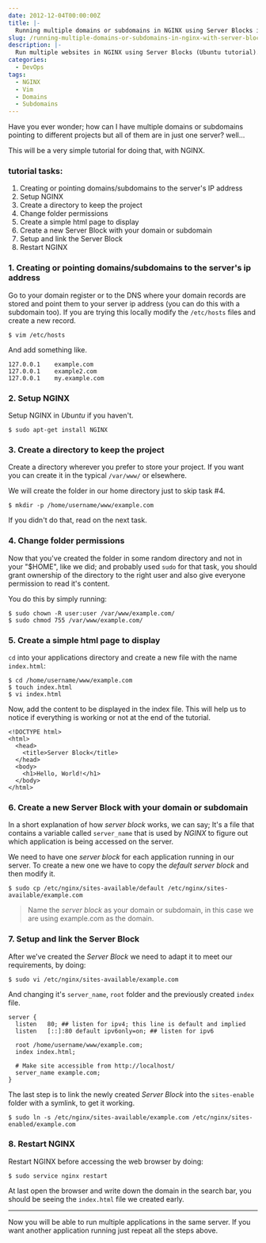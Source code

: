 ```yaml
---
date: 2012-12-04T00:00:00Z
title: |-
  Running multiple domains or subdomains in NGINX using Server Blocks in Ubuntu
slug: /running-multiple-domains-or-subdomains-in-nginx-with-server-blocks/
description: |-
  Run multiple websites in NGINX using Server Blocks (Ubuntu tutorial).
categories:
  - DevOps
tags:
  - NGINX
  - Vim
  - Domains
  - Subdomains
---
```


Have you ever wonder; how can I have multiple domains or subdomains pointing to
different projects but all of them are in just one server? well...

This will be a very simple tutorial for doing that, with NGINX.

### tutorial tasks:

1. Creating or pointing domains/subdomains to the server's IP address
2. Setup NGINX
3. Create a directory to keep the project
4. Change folder permissions
5. Create a simple html page to display
6. Create a new Server Block with your domain or subdomain
7. Setup and link the Server Block
8. Restart NGINX

### 1. Creating or pointing domains/subdomains to the server's ip address

Go to your domain register or to the DNS where your domain records are stored
and point them to your server ip address (you can do this with a subdomain too).
If you are trying this locally modify the `/etc/hosts` files and create a new
record.

    $ vim /etc/hosts

And add something like.

    127.0.0.1    example.com
    127.0.0.1    example2.com
    127.0.0.1    my.example.com

### 2. Setup NGINX

Setup NGINX in *Ubuntu* if you haven't.

    $ sudo apt-get install NGINX

### 3. Create a directory to keep the project

Create a directory wherever you prefer to store your project. If you want you
can create it in the typical `/var/www/` or elsewhere.

We will create the folder in our home directory just to skip task #4.

    $ mkdir -p /home/username/www/example.com

If you didn't do that, read on the next task.

### 4. Change folder permissions

Now that you've created the folder in some random directory and not in your
"$HOME", like we did; and probably used `sudo` for that task, you should grant
ownership of the directory to the right user and also give everyone permission
to read it's content.

You do this by simply running:

    $ sudo chown -R user:user /var/www/example.com/
    $ sudo chmod 755 /var/www/example.com/

### 5. Create a simple html page to display

`cd` into your applications directory and create a new file with the name
`index.html`:

    $ cd /home/username/www/example.com
    $ touch index.html
    $ vi index.html

Now, add the content to be displayed in the index file. This will help us to
notice if everything is working or not at the end of the tutorial.

    <!DOCTYPE html>
    <html>
      <head>
        <title>Server Block</title>
      </head>
      <body>
        <h1>Hello, World!</h1>
      </body>
    </html>

### 6. Create a new Server Block with your domain or subdomain

In a short explanation of how *server block* works, we can say; It's a file that
contains a variable called `server_name` that is used by *NGINX* to figure out
which application is being accessed on the server.

We need to have one *server block* for each application running in our server.
To create a new one we have to copy the *default* *server block* and then modify
it.

    $ sudo cp /etc/nginx/sites-available/default /etc/nginx/sites-available/example.com

> Name the *server block* as your domain or subdomain, in this case we are using
> example.com as the domain.

### 7. Setup and link the Server Block

After we've created the *Server Block* we need to adapt it to meet our
requirements, by doing:

    $ sudo vi /etc/nginx/sites-available/example.com

And changing it's `server_name`, `root` folder and the previously created
`index` file.

    server {
      listen   80; ## listen for ipv4; this line is default and implied
      listen   [::]:80 default ipv6only=on; ## listen for ipv6

      root /home/username/www/example.com;
      index index.html;

      # Make site accessible from http://localhost/
      server_name example.com;
    }

The last step is to link the newly created *Server Block* into the
`sites-enable` folder with a symlink, to get it working.

    $ sudo ln -s /etc/nginx/sites-available/example.com /etc/nginx/sites-enabled/example.com

### 8. Restart NGINX

Restart NGINX before accessing the web browser by doing:

    $ sudo service nginx restart

At last open the browser and write down the domain in the search bar, you should
be seeing the `index.html` file we created early.

---

Now you will be able to run multiple applications in the same server. If you
want another application running just repeat all the steps above.
